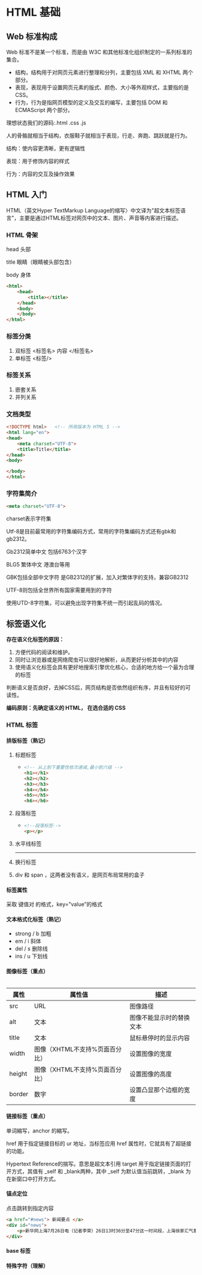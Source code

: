 # HTML 基础

## Web 标准构成

Web 标准不是某一个标准，而是由 W3C 和其他标准化组织制定的一系列标准的集合。

- 结构，结构用于对网页元素进行整理和分列，主要包括 XML 和 XHTML 两个部分。
- 表现，表现用于设置网页元素的版式、颜色、大小等外观样式，主要指的是 CSS。
- 行为，行为是指网页模型的定义及交互的编写，主要包括 DOM 和 ECMAScript 两个部分。

理想状态我们的源码:.html .css .js

人的骨骼就相当于结构，衣服鞋子就相当于表现，行走、奔跑、跳跃就是行为。

结构：使内容更清晰，更有逻辑性

表现：用于修饰内容的样式

行为：内容的交互及操作效果

## HTML 入门

HTML（英文Hyper TextMarkup Language的缩写〉中文译为"超文本标签语言"，主要是通过HTML标签对网页中的文本、图片、声音等内客进行描述。

### HTML 骨架

head 头部 

title 眼睛（眼睛被头部包含）

body 身体

```html
<html>
    <head> 
        <title></title>
    </head>
    <body>
    </body>
</html>
```

### 标签分类

1. 双标签 <标签名> 内容 </标签名>
2. 单标签 <标签/>

### 标签关系

1. 嵌套关系
2. 并列关系

### 文档类型

```html
<!DOCTYPE html>   <!-- 所用版本为 HTML 5 -->
<html lang="en">
<head>
    <meta charset="UTF-8">
    <title>Title</title>
</head>
<body>

</body>
</html>
```

### 字符集简介

```html
<meta charset="UTF-8">
```

charset表示字符集

Utf-8是目前最常用的字符集编码方式，常用的字符集编码方式还有gbk和gb2312。

Gb2312简单中文 包括6763个汉字

BLG5 繁体中文 港澳台等用

GBK包括全部中文字符 是GB2312的扩展，加入对繁体字的支持，兼容GB2312

UTF-8则包括全世界所有国家需要用到的字符

使用UTD-8字符集，可以避免出现字符集不统一而引起乱码的情况。

## 标签语义化

**存在语义化标签的原因：**

1. 方便代码的阅读和维护。
2. 同时让浏览器或是网络爬虫可以很好地解析，从而更好分析其中的内容
3. 使用语义化标签会具有更好地搜索引擎优化核心，合适的地方给一个最为合理的标签

判断语义是否良好，去掉CSS后，网页结构是否依然组织有序，并且有较好的可读性。

**编码原则：先确定语义的 HTML， 在选合适的 CSS**

### HTML 标签

#### 排版标签（熟记）

1. 标题标签

   - ```html
     <!-- 从上到下重要性依次递减,最小到六级 -->
     <h1></h1>
     <h2></h2>
     <h3></h3>
     <h4></h4>
     <h5></h5>
     <h6></h6>
     ```

2. 段落标签

   - ```html
     <!--段落标签-->
     <p></p>
     ```

3. 水平线标签<hr />

4. 换行标签<br />

5. div 和 span ，这两者没有语义，是网页布局常用的盒子

#### 标签属性

采取 键值对 的格式，key=”value”的格式

#### 文本格式化标签（熟记）

- strong / b 加粗
- em  / i 斜体
- del  /  s 删除线
- ins /  u 下划线

#### 图像标签（重点）

<img />

| 属性   | 属性值                         | 描述                     |
| ------ | ------------------------------ | ------------------------ |
| src    | URL                            | 图像路径                 |
| alt    | 文本                           | 图像不能显示时的替换文本 |
| title  | 文本                           | 鼠标悬停时的显示内容     |
| width  | 图像（XHTML不支持%页面百分比） | 设置图像的宽度           |
| height | 图像（XHTML不支持%页面百分比） | 设置图像的高度           |
| border | 数字                           | 设置凸显那个边框的宽度   |

#### 链接标签（重点）

<a></a> 

单词縮写，anchor 的縮写。

href 用于指定链接目标的 ur 地址，当标签应用 href 属性时，它就具有了超链接的功能。

Hypertext Reference的揣写。意思是超文本引用 target 用于指定链接页面的打开方式，其值有 _self 和 _blank两种，其中 _self 为默认值当前跳转，_blank 为在新窗口中打开方式。

#### 锚点定位

点击跳转到指定内容

```html
<a href="#news"> 新闻要点 </a>
<div id="news">
    <p>新华网上海7月26日电（记者李荣）26日13时36分至47分这一时间段，上海徐家汇气象观测站测得当日最高温达40．6摄氏度。这是上海有气象记录以来140年的高温新纪录，打破了此前1934年创下的40.2摄氏度的历史极值。</p>
</div>
```

#### base 标签



#### 特殊字符（理解）



